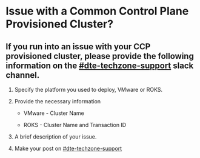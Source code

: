 # Issue with a Common Control Plane Provisioned Cluster?

## If you run into an issue with your CCP provisioned cluster, please provide the following information on the [#dte-techzone-support](https://ibm-dte.slack.com/archives/C0124J683GW) slack channel.

1. Specify the platform you used to deploy, VMware or ROKS.

2. Provide the necessary information  

   *  VMware - Cluster Name  

   *  ROKS - Cluster Name and Transaction ID

3.  A brief description of your issue.

4.  Make your post on [#dte-techzone-support](https://ibm-dte.slack.com/archives/C0124J683GW)
